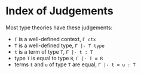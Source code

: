 # Index of Judgements

Most type theories have these judgements:
- `Γ` is a well-defined context,  `Γ ctx`
- `T` is a well-defined type,     `Γ |- T type`
- `t` is a term of type `T`,      `Γ |- t : T`
- type `T` is equal to type `R`,  `Γ |- T ≡ R`
- terms `t` and `u` of type `T` are equal, `Γ |- t ≡ u : T`
